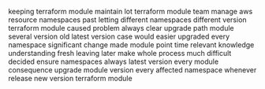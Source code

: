 keeping terraform module maintain lot terraform module team manage aws resource namespaces past letting different namespaces different version terraform module caused problem always clear upgrade path module several version old latest version case would easier upgraded every namespace significant change made module point time relevant knowledge understanding fresh leaving later make whole process much difficult decided ensure namespaces always latest version every module consequence upgrade module version every affected namespace whenever release new version terraform module